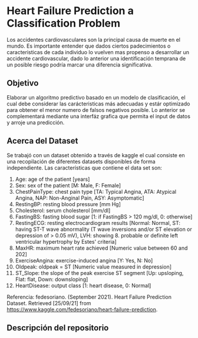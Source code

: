 # Heart Failure Prediction a Classification Problem

Los accidentes cardiovasculares son la principal causa de muerte en el mundo. Es importante entender que dados ciertos padecimientos o caracteristicas de cada individuo lo vuelven mas propenso a desarrollar un accidente cardiovascular, dado lo anterior una identificación temprana de un posible riesgo podría marcar una diferencia significatíva.

## Objetivo 
Elaborar un algoritmo predictivo basado en un modelo de clasificación, el cual debe considerar las carácteristicas más adecuadas y estár optimizado para obtener el menor numero de falsos negativos posible. Lo anterior se complementará mediante una interfáz grafica que permita el input de datos y arroje una predicción.


## Acerca del Dataset
Se trabajó con un dataset obtenido a través de kaggle el cual consiste en una recopilación de diferentes datasets disponibles de forma independiente. Las características que contiene el data set son:

1. Age: age of the patient [years]
2. Sex: sex of the patient [M: Male, F: Female]
3. ChestPainType: chest pain type [TA: Typical Angina, ATA: Atypical Angina, NAP: Non-Anginal Pain, ASY: Asymptomatic]
4. RestingBP: resting blood pressure [mm Hg]
5. Cholesterol: serum cholesterol [mm/dl]
6. FastingBS: fasting blood sugar [1: if FastingBS > 120 mg/dl, 0: otherwise]
7. RestingECG: resting electrocardiogram results [Normal: Normal, ST: having ST-T wave abnormality (T wave inversions and/or ST elevation or depression of > 0.05 mV), LVH: showing 8. probable or definite left ventricular hypertrophy by Estes' criteria]
9. MaxHR: maximum heart rate achieved [Numeric value between 60 and 202]
10. ExerciseAngina: exercise-induced angina [Y: Yes, N: No]
11. Oldpeak: oldpeak = ST [Numeric value measured in depression]
12. ST_Slope: the slope of the peak exercise ST segment [Up: upsloping, Flat: flat, Down: downsloping]
13. HeartDisease: output class [1: heart disease, 0: Normal]


Referencia: fedesoriano. (September 2021). Heart Failure Prediction Dataset.
Retrieved [25/09/21] from https://www.kaggle.com/fedesoriano/heart-failure-prediction.

## Descripción del repositorio
